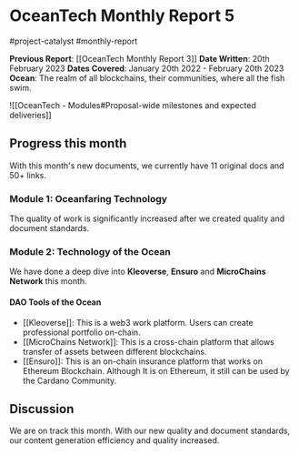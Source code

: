 # OceanTech Monthly Report 5
#project-catalyst #monthly-report

**Previous Report**: [[OceanTech Monthly Report 3]]
**Date Written**: 20th February 2023
**Dates Covered**: January 20th 2022 - February 20th 2023
**Ocean**: The realm of all blockchains, their communities, where all the fish swim.

![[OceanTech - Modules#Proposal-wide milestones and expected deliveries]]


## Progress this month

With this month's new documents, we currently have 11 original docs and 50+ links.

### Module 1: Oceanfaring Technology
The quality of work is significantly increased after we created quality and document standards.

### Module 2: Technology of the Ocean
We have done a deep dive into **Kleoverse**, **Ensuro** and **MicroChains Network** this month.

#### DAO Tools of the Ocean
- [[Kleoverse]]: This is a web3 work platform. Users can create professional portfolio on-chain.
- [[MicroChains Network]]: This is a cross-chain platform that allows transfer of assets between different blockchains.
- [[Ensuro]]: This is an on-chain insurance platform that works on Ethereum Blockchain. Although It is on Ethereum, it still can be used by the Cardano Community.

## Discussion

We are on track this month. With our new quality and document standards, our content generation efficiency and quality increased.